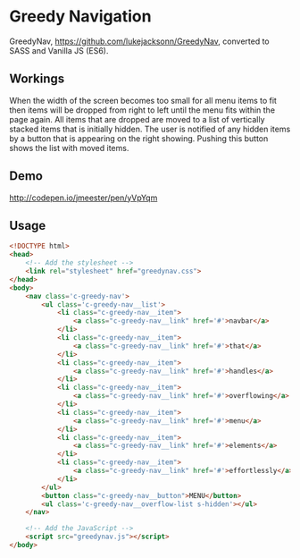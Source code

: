 # Greedy Navigation
GreedyNav, https://github.com/lukejacksonn/GreedyNav, converted to SASS and Vanilla JS (ES6).

## Workings
When the width of the screen becomes too small for all menu items to fit then items will be dropped from right to left until the menu fits within the page again. All items that are dropped are moved to a list of vertically stacked items that is initially hidden. The user is notified of any hidden items by a button that is appearing on the right showing. Pushing this button shows the list with moved items.

## Demo

http://codepen.io/jmeester/pen/yVpYqm

## Usage
```html
<!DOCTYPE html>
<head>
	<!-- Add the stylesheet -->
    <link rel="stylesheet" href="greedynav.css">
</head>
<body>
	<nav class='c-greedy-nav'>
    	<ul class='c-greedy-nav__list'>
        	<li class="c-greedy-nav__item">
            	<a class="c-greedy-nav__link" href='#'>navbar</a>
            </li>
        	<li class="c-greedy-nav__item">
            	<a class="c-greedy-nav__link" href='#'>that</a>
            </li>
        	<li class="c-greedy-nav__item">
            	<a class="c-greedy-nav__link" href='#'>handles</a>
            </li>
        	<li class="c-greedy-nav__item">
            	<a class="c-greedy-nav__link" href='#'>overflowing</a>
            </li>
        	<li class="c-greedy-nav__item">
            	<a class="c-greedy-nav__link" href='#'>menu</a>
            </li>
        	<li class="c-greedy-nav__item">
            	<a class="c-greedy-nav__link" href='#'>elements</a>
            </li>
        	<li class="c-greedy-nav__item">
            	<a class="c-greedy-nav__link" href='#'>effortlessly</a>
            </li>
    	</ul>
    	<button class="c-greedy-nav__button">MENU</button>
    	<ul class='c-greedy-nav__overflow-list s-hidden'></ul>
	</nav>

	<!-- Add the JavaScript -->
	<script src="greedynav.js"></script>
</body>
```
